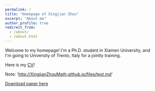 ```yaml
---
permalink: /
title: "Homepage of Xingjian Zhou"
excerpt: "About me"
author_profile: true
redirect_from: 
  - /about/
  - /about.html
---
```


Welcome to my homepage!
I'm a Ph.D. student in Xiamen University, and I'm going to University of Trento, Italy for a jointly training. 

Here is my [CV](http://XingjianZhouMath.github.io/files/CV_ZhouXingJian.pdf)!

Note: 
'http://XingjianZhouMath.github.io/files/test.md'

[Download paper here](http://XingjianZhouMath.github.io/files/test.md)

